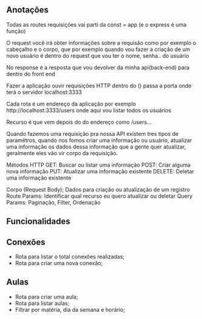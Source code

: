 ## Anotações

Todas as routes requisições vai parti da const = app (e o express é uma função)

O request você irá obter informações sobre a requisão como por exemplo o cabeçalho e o corpo, que por exemplo quando vou fazer a criação de um novo usuário é dentro do request que vou ter o nome, senha.. do usuário

No response é a resposta que vou devolver da minha api(back-end) para dentro do front end

Fazer a aplicação ouvir requisições HTTP dentro do () passa a porta onde terá o servidor localhost:3333

Cada rota é um endereço da aplicação por exemplo http://localhost:3333/users onde aqui vou listar todos os usuários

Recurso é que vem depois do do endereço como /users...

Quando fazemos uma requisição pra nossa API existem tres tipos de paramêtros, quando nos fomos criar uma informação ou usuário, atualizar uma informação os dados dessa informação que a gente quer atualizar, geralmente eles vão vir corpo da requisição.

Métodos HTTP
 GET: Buscar ou listar uma informação
 POST: Criar alguma nova informação
 PUT: Atualizar uma informação existente
 DELETE: Deletar uma informação existente

 Corpo (Request Body); Dados para criação  ou atualização de um registro
 Route Params: Identificar qual recurso eu quero atualizar ou deletar
 Query Params: Paginação, Filter, Ordenação



## Funcionalidades

## Conexões

- Rota para listar o total conexões realizadas;
- Rota para criar uma nova conexão;

## Aulas  

- Rota para criar uma aula;
- Rota para listar aulas;
 - Filtrar por matéria, dia da semana e horário;


